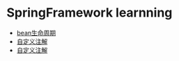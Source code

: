 # SpringFramework learnning
* [bean生命周期](https://github.com/BrokenColor/springframework/blob/master/md/bean%E7%94%9F%E5%91%BD%E5%91%A8%E6%9C%9F.md)  
* [自定义注解](https://github.com/BrokenColor/springframework/blob/master/md/java%E6%B3%A8%E8%A7%A3.md)
* [自定义注解](https://github.com/BrokenColor/springframework/blob/master/md/spring扩展.md)

